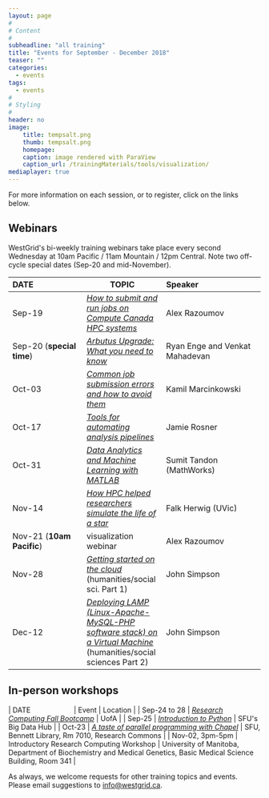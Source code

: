 ```yaml
---
layout: page
#
# Content
#
subheadline: "all training"
title: "Events for September - December 2018"
teaser: ""
categories:
  - events
tags:
  - events
#
# Styling
#
header: no
image:
    title: tempsalt.png
    thumb: tempsalt.png
    homepage:
    caption: image rendered with ParaView
    caption_url: /trainingMaterials/tools/visualization/
mediaplayer: true
---
```


For more information on each session, or to register, click on the links below.

## Webinars

WestGrid's bi-weekly training webinars take place every second Wednesday at 10am Pacific / 11am Mountain
/ 12pm Central. Note two off-cycle special dates (Sep-20 and mid-November).

| DATE&nbsp;&nbsp;&nbsp;&nbsp;&nbsp;&nbsp;&nbsp;&nbsp;&nbsp;&nbsp;&nbsp;&nbsp;&nbsp;&nbsp;&nbsp;&nbsp;&nbsp;&nbsp;&nbsp;&nbsp;&nbsp; | TOPIC | Speaker&nbsp;&nbsp;&nbsp;&nbsp;&nbsp;&nbsp;&nbsp;&nbsp;&nbsp;&nbsp;&nbsp;&nbsp;&nbsp;&nbsp;&nbsp;&nbsp;&nbsp;&nbsp;&nbsp;&nbsp;&nbsp;&nbsp;&nbsp;&nbsp;&nbsp;&nbsp;&nbsp; |
| ------------- | --------------- | ----------------- |
| Sep-19 | [*How to submit and run jobs on Compute Canada HPC systems*](https://www.eventbrite.ca/e/how-to-submit-and-run-jobs-on-compute-canada-hpc-systems-registration-50051711015) | Alex Razoumov |
| Sep-20 (**special time**) | [*Arbutus Upgrade: What you need to know*](https://www.eventbrite.ca/e/arbutus-upgrade-what-you-need-to-know-registration-47577851635) | Ryan Enge and Venkat Mahadevan |
| Oct-03 | [*Common job submission errors and how to avoid them*](https://www.eventbrite.ca/e/common-job-submission-errors-and-how-to-avoid-them-registration-50053116218) | Kamil Marcinkowski |
| Oct-17 | [*Tools for automating analysis pipelines*](https://www.eventbrite.ca/e/tools-for-automating-analysis-pipelines-registration-44241959893) | Jamie Rosner |
| Oct-31 | [*Data Analytics and Machine Learning with MATLAB*](https://www.eventbrite.ca/e/data-analytics-and-machine-learning-with-matlab-registration-50061508319) | Sumit Tandon (MathWorks) |
| Nov-14 | [*How HPC helped researchers simulate the life of a star*](https://www.eventbrite.ca/e/how-hpc-helped-researchers-simulate-the-life-of-a-star-registration-50061876420) | Falk Herwig (UVic) |
| Nov-21 (**10am Pacific**) | visualization webinar | Alex Razoumov |
| Nov-28 | [*Getting started on the cloud*](https://www.eventbrite.ca/e/getting-started-in-the-compute-canada-cloud-registration-50059811243) (humanities/social sci. Part 1) | John Simpson |
| Dec-12 | [*Deploying LAMP (Linux-Apache-MySQL-PHP software stack) on a Virtual Machine*](https://www.eventbrite.ca/e/deploying-lamp-on-a-virtual-machine-vm-registration-50060345842) (humanities/social sciences Part 2) | John Simpson |

## In-person workshops

| DATE&nbsp;&nbsp;&nbsp;&nbsp;&nbsp;&nbsp;&nbsp;&nbsp;&nbsp;&nbsp;&nbsp;&nbsp;&nbsp;&nbsp;&nbsp;&nbsp;&nbsp;&nbsp;&nbsp;&nbsp;&nbsp; | Event | Location |
| Sep-24 to 28 | [*Research Computing Fall Bootcamp*](https://ist.ualberta.ca/blog/events/get-ready-research-computing-fall-bootcamp) | UofA |
| Sep-25 | [*Introduction to Python*](https://www.lib.sfu.ca/find/other-materials/data-gis/gis/33694) | SFU's Big Data Hub |
| Oct-23 | [*A taste of parallel programming with Chapel*](https://www.lib.sfu.ca/about/branches-depts/rc/services/workshops/taste-parallel-programming-chapel) | SFU, Bennett Library, Rm 7010, Research Commons |
| Nov-02, 3pm-5pm | Introductory Research Computing Workshop | University of Manitoba, Department of Biochemistry and Medical Genetics, Basic Medical Science Building, Room 341 |

As always, we welcome requests for other training topics and events. Please email suggestions to
info@westgrid.ca.
